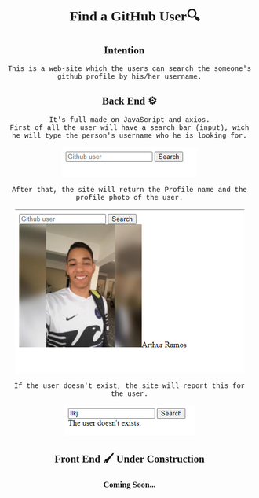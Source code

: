 <h1 align="center" style="font-family:fantasy">🔎Find a GitHub User🔍</h1>

<h2 align="center" style="font-family: cursive">Intention 💭</h1>
<p align="center" style="font-family:'Courier New', Courier, monospace">This is a web-site which the users can search the someone's github profile by his/her username.</p>

<h2 align="center" style="font-family: cursive">Back End ⚙️</h1>

<p align="center" style="font-family:'Courier New', Courier, monospace">It's full made on JavaScript and axios.</br>
First of all the user will have a search bar (input), wich he will type the person's username who he is looking for.</br></br>
<img src = "./imgs/Capturar.PNG"> 
</p>

<p align="center" style="font-family:'Courier New', Courier, monospace"> After that, the site will return the Profile name and the profile photo of the user.</br></br>
<img src = "./imgs/Capturar2.PNG">
</p>

<p align="center" style="font-family:'Courier New', Courier, monospace"> If the user doesn't exist, the site will report this for the user.</br></br>
<img src = "./imgs/Capturar3.PNG">
</p>
<h2 align="center" style="font-family: cursive">🚧 Front End 🖌️ Under Construction 🚧 </h1>
<h3 align="center" style="font-family: cursive">Coming Soon... </h2>










